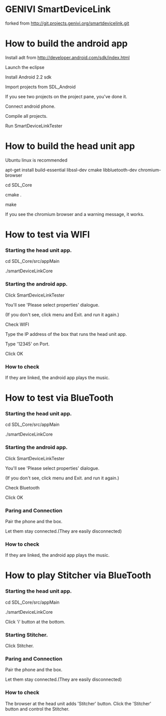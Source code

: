 GENIVI SmartDeviceLink
======================
forked from http://git.projects.genivi.org/smartdevicelink.git

How to build the android app
======================
Install adt from http://developer.android.com/sdk/index.html

Launch the eclipse

Install Android 2.2 sdk

Import projects from SDL_Android

If you see two projects on the project pane, you've done it.

Connect android phone.

Compile all projects.

Run SmartDeviceLinkTester


How to build the head unit app
======================
Ubuntu linux is recommended

apt-get install build-essential libssl-dev cmake libbluetooth-dev chromium-browser

cd SDL_Core

cmake .

make

If you see the chromium browser and a warning message, it works.

How to test via WIFI
======================
### Starting the head unit app.
cd SDL_Core/src/appMain

./smartDeviceLinkCore

### Starting the android app.
Click SmartDeviceLinkTester

You'll see 'Please select properties' dialogue.

(If you don't see, click menu and Exit. and run it again.)

Check WIFI

Type the IP address of the box that runs the head unit app.

Type '12345' on Port.

Click OK

### How to check
If they are linked, the android app plays the music.


How to test via BlueTooth
======================
### Starting the head unit app.
cd SDL_Core/src/appMain

./smartDeviceLinkCore

### Starting the android app.
Click SmartDeviceLinkTester

You'll see 'Please select properties' dialogue.

(If you don't see, click menu and Exit. and run it again.)

Check Bluetooth

Click OK

### Paring and Connection
Pair the phone and the box.

Let them stay connected.(They are easily disconnected)

### How to check
If they are linked, the android app plays the music.

How to play Stitcher via BlueTooth
======================
### Starting the head unit app.
cd SDL_Core/src/appMain

./smartDeviceLinkCore

Click 'i' button at the bottom.

### Starting Stitcher.
Click Stitcher.

### Paring and Connection
Pair the phone and the box.

Let them stay connected.(They are easily disconnected)

### How to check
The browser at the head unit adds 'Stitcher' button.
Click the 'Stitcher' button and control the Stitcher.
